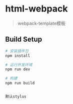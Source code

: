 # html-webpack

> webpack-template模板

## Build Setup

``` bash
# 安装插件包
npm install

# 运行开发环境
npm run dev

# 构建
npm run build


默认stylus
```


